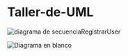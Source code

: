 # Taller-de-UML

![diagrama de secuenciaRegistrarUser](https://user-images.githubusercontent.com/84451817/201001028-c16cf77f-9f79-4024-a5eb-3d74e14c6610.png)


![Diagrama en blanco](https://user-images.githubusercontent.com/107152458/201001278-884b00c7-b215-4abd-863a-141d12762c82.png)

